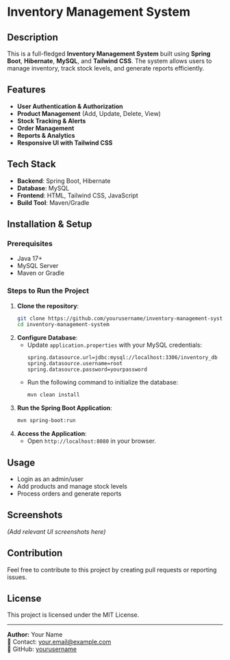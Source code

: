 # Inventory Management System

## Description
This is a full-fledged **Inventory Management System** built using **Spring Boot**, **Hibernate**, **MySQL**, and **Tailwind CSS**. The system allows users to manage inventory, track stock levels, and generate reports efficiently.

## Features
- **User Authentication & Authorization**
- **Product Management** (Add, Update, Delete, View)
- **Stock Tracking & Alerts**
- **Order Management**
- **Reports & Analytics**
- **Responsive UI with Tailwind CSS**

## Tech Stack
- **Backend**: Spring Boot, Hibernate
- **Database**: MySQL
- **Frontend**: HTML, Tailwind CSS, JavaScript
- **Build Tool**: Maven/Gradle

## Installation & Setup
### Prerequisites
- Java 17+
- MySQL Server
- Maven or Gradle

### Steps to Run the Project
1. **Clone the repository**:
   ```sh
   git clone https://github.com/yourusername/inventory-management-system.git
   cd inventory-management-system
   ```
2. **Configure Database**:
   - Update `application.properties` with your MySQL credentials:
     ```properties
     spring.datasource.url=jdbc:mysql://localhost:3306/inventory_db
     spring.datasource.username=root
     spring.datasource.password=yourpassword
     ```
   - Run the following command to initialize the database:
     ```sh
     mvn clean install
     ```
3. **Run the Spring Boot Application**:
   ```sh
   mvn spring-boot:run
   ```
4. **Access the Application**:
   - Open `http://localhost:8080` in your browser.

## Usage
- Login as an admin/user
- Add products and manage stock levels
- Process orders and generate reports

## Screenshots
*(Add relevant UI screenshots here)*

## Contribution
Feel free to contribute to this project by creating pull requests or reporting issues.

## License
This project is licensed under the MIT License.

---

**Author:** Your Name  
📧 Contact: your.email@example.com  
🔗 GitHub: [yourusername](https://github.com/yourusername)
